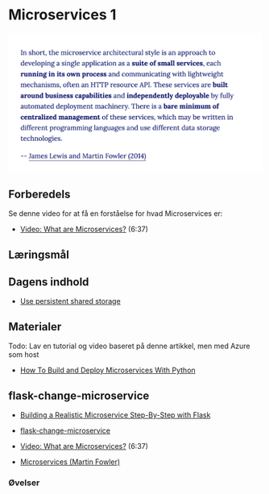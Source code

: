 
# Microservices 1

![](_static/img/microsevices_quote.png)

## Forberedels

Se denne video for at få en forståelse for hvad Microservices er:    
* [Video: What are Microservices?](https://www.youtube.com/watch?v=CdBtNQZH8a4) (6:37)




## Læringsmål


## Dagens indhold
* [Use persistent shared storage](https://learn.microsoft.com/en-us/azure/app-service/configure-custom-container?pivots=container-linux&tabs=debian#use-persistent-shared-storage)

## Materialer
Todo: Lav en tutorial og video baseret på denne artikkel, men med Azure som host
* [How To Build and Deploy Microservices With Python](https://kinsta.com/blog/python-microservices/)

## flask-change-microservice

* [Building a Realistic Microservice Step-By-Step with Flask](https://www.youtube.com/watch?v=QauGyIdGiNc)
* [flask-change-microservice](https://github.com/noahgift/flask-change-microservice/tree/main)



* [Video: What are Microservices?](https://www.youtube.com/watch?v=CdBtNQZH8a4) (6:37)
* [Microservices (Martin Fowler)](https://martinfowler.com/articles/microservices.html)

<!-- * [Video: Microservices • Martin Fowler • GOTO 2014](https://www.youtube.com/watch?v=wgdBVIX9ifA)-->


### Øvelser




